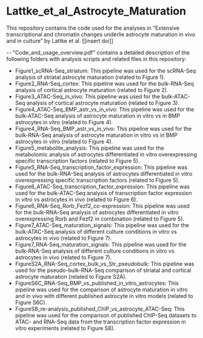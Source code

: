 # Lattke_et_al_Astrocyte_Maturation

This repository contains the code used for the analyses in “Extensive transcriptional and chromatin changes underlie astrocyte maturation in vivo and in culture” by Lattke et al. [[insert doi]]

-- "Code_and_usage_overview.pdf" contains a detailed description of the following folders with analysis scripts and related files in this repository:

-	Figure1_scRNA-Seq_striatum: This pipeline was used for the scRNA-Seq analysis of striatal astrocyte maturation (related to Figure 1).
-	Figure2_RNA-Seq_cortex: This pipeline was used for the bulk-RNA-Seq analysis of cortical astrocyte maturation (related to Figure 2).
-	Figure3_ATAC-Seq_in_vivo: This pipeline was used for the bulk-ATAC-Seq analysis of cortical astrocyte maturation (related to Figure 3).
-	Figure4_ATAC-Seq_BMP_astr_vs_in_vivo: This pipeline was used for the bulk-ATAC-Seq analysis of astrocyte maturation in vitro vs in BMP astrocytes in vitro (related to Figure 4).
-	Figure4_RNA-Seq_BMP_astr_vs_in_vivo: This pipeline was used for the bulk-RNA-Seq analysis of astrocyte maturation in vitro vs in BMP astrocytes in vitro (related to Figure 4).
-	Figure5_metabolite_analysis: This pipeline was used for the metabolomic analysis of astrocytes differentiated in vitro overexpressing specific transcription factors (related to Figure 5).
-	Figure5_RNA-Seq_transcription_factor_expression: This pipeline was used for the bulk-RNA-Seq analysis of astrocytes differentiated in vitro overexpressing specific transcription factors (related to Figure 5).
-	Figure6_ATAC-Seq_transcription_factor_expression: This pipeline was used for the bulk-ATAC-Seq analysis of transcription factor expression in vitro vs astrocytes in vivo (related to Figure 6).
-	Figure6_RNA-Seq_Rorb_Fezf2_co-expression: This pipeline was used for the bulk-RNA-Seq analysis of astrocytes differentiated in vitro overexpressing Rorb and Fezf2 in combination (related to Figure 5).
-	Figure7_ATAC-Seq_maturation_signals: This pipeline was used for the bulk-ATAC-Seq analysis of different culture conditions in vitro vs astrocytes in vivo (related to Figure 7).
-	Figure7_RNA-Seq_maturation_signals: This pipeline was used for the bulk-RNA-Seq analysis of different culture conditions in vitro vs astrocytes in vivo (related to Figure 7).
-	FigureS2A_RNA-Seq_cortex_bulk_vs_Str_pseudobulk: This pipeline was used for the pseudo-bulk-RNA-Seq comparison of striatal and cortical astrocyte maturation (related to Figure S2A).
-	FigureS6C_RNA-Seq_BMP_vs_published_in_vitro_astrocytes: This pipeline was used for the comparison of astrocyte maturation in vitro and in vivo with different published astrocyte in vitro models (related to Figure S6C).
-	FigureS8_re-analysis_published_ChIP_vs_astrocyte_ATAC-Seq: This pipeline was used for the comparison of published ChIP-Seq datasets to ATAC- and RNA-Seq data from the transcription factor expression in vitro experiments (related to Figure S8).
